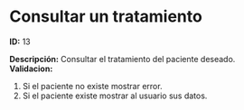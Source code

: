 # Consultar un tratamiento

**ID:** 13

**Descripción:** Consultar el tratamiento del paciente deseado.                                                  
**Validacion:** 

1. Si el paciente no existe mostrar error.
2. Si el paciente existe mostrar al usuario sus datos.
